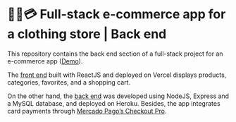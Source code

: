 # 👕🛒💳 Full-stack e-commerce app for a clothing store | Back end

This repository contains the back end section of a full-stack project for an e-commerce app ([Demo](https://cod-dwf-custom-clothing-app.vercel.app)).

The [front end](https://github.com/javier-cp6/e-commerce-clothing-app) built with ReactJS and deployed on Vercel displays products, categories, favorites, and a shopping cart. 

On the other hand, the [back end](https://github.com/javier-cp6/e-commerce-clothing-app-backend) was developed using NodeJS, Express and a MySQL database, and deployed on Heroku. Besides, the app integrates card payments through [Mercado Pago’s Checkout Pro](https://www.mercadopago.com/developers/en/docs/checkout-pro/landing).
